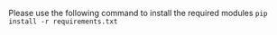 Please use the following command to install the required modules 
`pip install -r requirements.txt`
